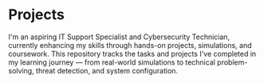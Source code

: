 # Projects
I'm an aspiring IT Support Specialist and Cybersecurity Technician, currently enhancing my skills through hands-on projects, simulations, and coursework.  This repository tracks the tasks and projects I've completed in my learning journey — from real-world simulations to technical problem-solving, threat detection, and system configuration.

